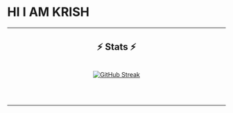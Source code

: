 # HI I AM KRISH
<hr/>

<h2 align="center">⚡ Stats ⚡</h2>
<br>
<div align=center>
  <a href="https://git.io/streak-stats"><img src="https://streak-stats.demolab.com?user=krishkh&theme=highcontrast&border_radius=50&date_format=j%20M%5B%20Y%5D" alt="GitHub Streak" /></a>
</div>

<br/><br/>

<hr/>
